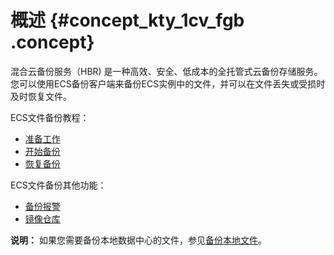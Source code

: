 # 概述 {#concept_kty_1cv_fgb .concept}

混合云备份服务（HBR\) 是一种高效、安全、低成本的全托管式云备份存储服务。您可以使用ECS备份客户端来备份ECS实例中的文件，并可以在文件丢失或受损时及时恢复文件。

ECS文件备份教程：

-   [准备工作](intl.zh-CN/ECS备份教程/文件备份/准备工作.md)
-   [开始备份](intl.zh-CN/ECS备份教程/文件备份/备份ECS文件.md)
-   [恢复备份](intl.zh-CN/ECS备份教程/文件备份/恢复ECS文件.md)

ECS文件备份其他功能：

-   [备份报警](intl.zh-CN/ECS备份教程/文件备份/备份报警.md)
-   [镜像仓库](intl.zh-CN/ECS备份教程/文件备份/镜像仓库.md)

**说明：** 如果您需要备份本地数据中心的文件，参见[备份本地文件](../../../../intl.zh-CN/本地备份教程/文件备份/概述.md)。

